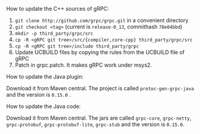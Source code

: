 How to update the C++ sources of gRPC:

1. `git clone http://github.com/grpc/grpc.git` in a convenient directory
2. `git checkout <tag>` (current is `release-0_13`, commithash `78e04bbd`)
3. `mkdir -p third_party/grpc/src`
4. `cp -R <gRPC git tree>/src/{compiler,core-cpp} third_party/grpc/src`
5. `cp -R <gRPC git tree>/include third_party/grpc`
6. Update UCBUILD files by copying the rules from the UCBUILD file of gRPC
7. Patch in grpc.patch. It makes gRPC work under msys2.


How to update the Java plugin:

Download it from Maven central. The project is called `protoc-gen-grpc-java`
and the version is `0.15.0` .

How to update the Java code:

Download it from Maven central. The jars are called `grpc-core`, `grpc-netty`,
`grpc-protobuf`, `grpc-protobuf-lite`, `grpc-stub` and the version is
`0.15.0`.
